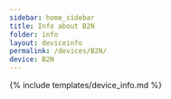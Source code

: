 ```yaml
---
sidebar: home_sidebar
title: Info about B2N
folder: info
layout: deviceinfo
permalink: /devices/B2N/
device: B2N
---
```

{% include templates/device_info.md %}
